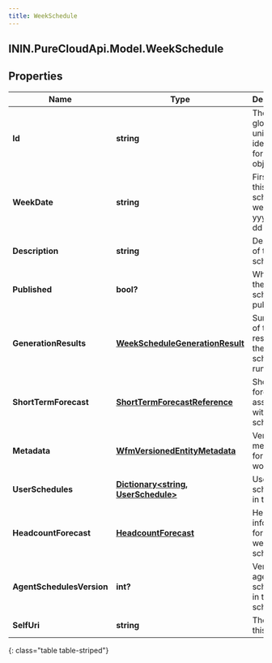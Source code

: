 ```yaml
---
title: WeekSchedule
---
```

## ININ.PureCloudApi.Model.WeekSchedule

## Properties

|Name | Type | Description | Notes|
|------------ | ------------- | ------------- | -------------|
| **Id** | **string** | The globally unique identifier for the object. | [optional] |
| **WeekDate** | **string** | First day of this week schedule in week in yyyy-MM-dd format | [optional] |
| **Description** | **string** | Description of the week schedule | [optional] |
| **Published** | **bool?** | Whether the week schedule is published | [optional] |
| **GenerationResults** | [**WeekScheduleGenerationResult**](WeekScheduleGenerationResult.html) | Summary of the results from the schedule run | [optional] |
| **ShortTermForecast** | [**ShortTermForecastReference**](ShortTermForecastReference.html) | Short term forecast associated with this schedule | [optional] |
| **Metadata** | [**WfmVersionedEntityMetadata**](WfmVersionedEntityMetadata.html) | Version metadata for this work plan | [optional] |
| **UserSchedules** | [**Dictionary&lt;string, UserSchedule&gt;**](UserSchedule.html) | User schedules in the week | [optional] |
| **HeadcountForecast** | [**HeadcountForecast**](HeadcountForecast.html) | Headcount information for the week schedule | [optional] |
| **AgentSchedulesVersion** | **int?** | Version of agent schedules in the week schedule | [optional] |
| **SelfUri** | **string** | The URI for this object | [optional] |
{: class="table table-striped"}


